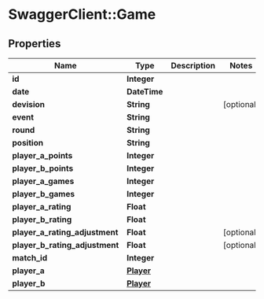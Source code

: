 # SwaggerClient::Game

## Properties
Name | Type | Description | Notes
------------ | ------------- | ------------- | -------------
**id** | **Integer** |  | 
**date** | **DateTime** |  | 
**devision** | **String** |  | [optional] 
**event** | **String** |  | 
**round** | **String** |  | 
**position** | **String** |  | 
**player_a_points** | **Integer** |  | 
**player_b_points** | **Integer** |  | 
**player_a_games** | **Integer** |  | 
**player_b_games** | **Integer** |  | 
**player_a_rating** | **Float** |  | 
**player_b_rating** | **Float** |  | 
**player_a_rating_adjustment** | **Float** |  | [optional] 
**player_b_rating_adjustment** | **Float** |  | [optional] 
**match_id** | **Integer** |  | 
**player_a** | [**Player**](Player.md) |  | 
**player_b** | [**Player**](Player.md) |  | 


